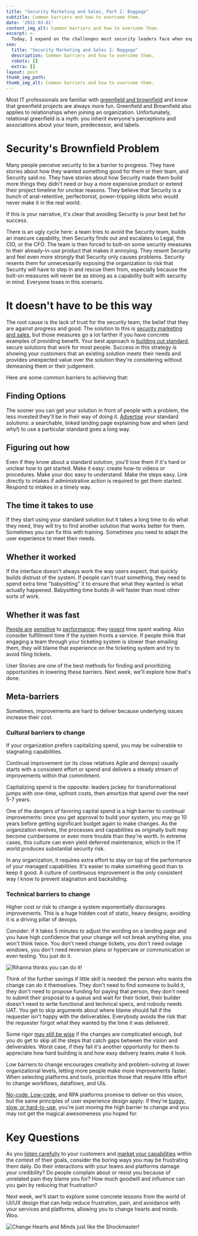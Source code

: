 ```yaml
---
title: "Security Marketing and Sales, Part 2: Baggage"
subtitle: Common barriers and how to overcome them.
date: '2022-03-01'
content_img_alt: Common barriers and how to overcome them.
excerpt: >-
  Today, I expand on the challenges most security leaders face when explaining the value of security: usually people already don't like you. We discuss what you can do about it, focusing on how you can make your services and platforms support your message of helpfulness.
seo:
  title: "Security Marketing and Sales 2: Baggage"
  description: Common barriers and how to overcome them.
  robots: []
  extra: []
layout: post
thumb_img_path: 
thumb_img_alt: Common barriers and how to overcome them.
---
```

Most IT professionals are familiar with [greenfield and brownfield](https://en.wikipedia.org/wiki/Greenfield_project) and know that greenfield projects are always more fun. Greenfield and Brownfield also applies to relationships when joining an organization. Unfortunately, relational greenfield is a myth: you inherit everyone&#39;s perceptions and associations about your team, predecessor, and labels. 

# Security&#39;s Brownfield Problem

Many people perceive security to be a barrier to progress. They have stories about how they wanted something good for them or their team, and Security said no. They have stories about how Security made them build more things they didn&#39;t need or buy a more expensive product or extend their project timeline for unclear reasons. They believe that Security is a bunch of anal-retentive, perfectionist, power-tripping idiots who would never make it in the real world.

If this is your narrative, it&#39;s clear that avoiding Security is your best bet for success.

There is an ugly cycle here: a team tries to avoid the Security team, builds an insecure capability, then Security finds out and escalates to Legal, the CIO, or the CFO. The team is then forced to bolt-on some security measures to their already-in-use product that makes it annoying. They resent Security and feel even more strongly that Security only causes problems. Security resents them for unnecessarily exposing the organization to risk that Security will have to step in and rescue them from, especially because the bolt-on measures will never be as strong as a capability built with security in mind. Everyone loses in this scenario.

# It doesn&#39;t have to be this way

The root cause is the lack of trust for the security team, the belief that they are against progress and good. The solution to this is [security marketing and sales](https://saltyonsecurity.net/posts/securitymarketing/), but those measures go a lot farther if you have concrete examples of providing benefit. Your best approach is [building out standard](https://saltyonsecurity.net/posts/notjob0/#the-winning-strategy), secure solutions that work for most people. Success in this strategy is showing your customers that an existing solution meets their needs and provides unexpected value over the solution they&#39;re considering without demeaning them or their judgement.

Here are some common barriers to achieving that:

## Finding Options

The sooner you can get your solution in front of people with a problem, the less invested they&#39;ll be in their way of doing it. [Advertise](https://saltyonsecurity.net/posts/securitymarketing/) your standard solutions: a searchable, linked landing page explaining how and when (and why!) to use a particular standard goes a long way.

## Figuring out how

Even if they know about a standard solution, you&#39;ll lose them if it&#39;s hard or unclear how to get started. Make it easy: create how-to videos or procedures. Make your doc easy to understand. Make the steps easy. Link directly to intakes if administrative action is required to get them started. Respond to intakes in a timely way.

## The time it takes to use

If they start using your standard solution but it takes a long time to do what they need, they will try to find another solution that works better for them. Sometimes you can fix this with training. Sometimes you need to adapt the user experience to meet their needs.

## Whether it worked

If the interface doesn&#39;t always work the way users expect, that quickly builds distrust of the system. If people can&#39;t trust something, they need to spend extra time &quot;babysitting&quot; it to ensure that what they wanted is what actually happened. Babysitting time builds ill-will faster than most other sorts of work.

## Whether it was fast

[People are](https://www.nngroup.com/articles/response-times-3-important-limits/) [sensitive](https://designingforperformance.com/performance-is-ux/) to [performance](https://services.google.com/fh/files/blogs/google_delayexp.pdf); they [resent](https://www.researchgate.net/publication/228975627_Frustration_A_common_user_experience) time spent waiting. Also consider fulfillment time if the system fronts a service. If people think that engaging a team through your ticketing system is slower than emailing them, they will blame that experience on the ticketing system and try to avoid filing tickets.

User Stories are one of the best methods for finding and prioritizing opportunities in lowering these barriers. Next week, we&#39;ll explore how that&#39;s done.

## Meta-barriers

Sometimes, improvements are hard to deliver because underlying issues increase their cost.

### Cultural barriers to change

If your organization prefers capitalizing spend, you may be vulnerable to stagnating capabilities.

Continual improvement (or its close relatives Agile and devops) usually starts with a consistent effort or spend and delivers a steady stream of improvements within that commitment.

Capitalizing spend is the opposite: leaders jockey for transformational jumps with one-time, upfront costs, then amortize that spend over the next 5-7 years.

One of the dangers of favoring capital spend is a high barrier to continual improvements: once you get approval to build your system, you may go 10 years before getting significant budget again to make changes. As the organization evolves, the processes and capabilities as originally built may become cumbersome or even more trouble than they&#39;re worth. In extreme cases, this culture can even yield deferred maintenance, which in the IT world produces substantial security risk.

In any organization, it requires extra effort to stay on top of the performance of your managed capabilities. It&#39;s easier to make something good than to keep it good. A culture of continuous improvement is the only consistent way I know to prevent stagnation and backsliding.

### Technical barriers to change

Higher cost or risk to change a system exponentially discourages improvements. This is a huge hidden cost of static, heavy designs; avoiding it is a driving pillar of devops.

Consider: if it takes 5 minutes to adjust the wording on a landing page and you have high confidence that your change will not break anything else, you won&#39;t think twice. You don&#39;t need change tickets, you don&#39;t need outage windows, you don&#39;t need reversion plans or hypercare or communication or even testing. You just do it.

![Rihanna thinks you can do it!](/images/workworkworkjustdoit.jpg)

Think of the further savings if little skill is needed: the person who wants the change can do it themselves. They don&#39;t need to find someone to build it, they don&#39;t need to propose funding for paying that person, they don&#39;t need to submit their proposal to a queue and wait for their ticket, their builder doesn&#39;t need to write functional and technical specs, and nobody needs UAT. You get to skip arguments about where blame should fall if the requester isn&#39;t happy with the deliverables. Everybody avoids the risk that the requester forgot what they wanted by the time it was delivered.

Some rigor [may still be wise](https://www.joelonsoftware.com/2000/10/02/painless-functional-specifications-part-1-why-bother/) if the changes are complicated enough, but you do get to skip all the steps that catch gaps between the vision and deliverables. Worst case, if they fail it&#39;s another opportunity for them to appreciate how hard building is and how easy delivery teams make it look.

Low barriers to change encourages creativity and problem-solving at lower organizational levels, letting more people make more improvements faster. When selecting platforms and tools, prioritize those that require little effort to change workflows, dataflows, and UIs.

[No-code, Low-code](https://www.forbes.com/sites/forbesbusinesscouncil/2021/07/30/a-guide-to-low-codeno-code-development-platforms-in-2021/?sh=13a784b71093), and RPA platforms promise to deliver on this vision, but the same principles of user experience design apply: if they&#39;re [buggy, slow, or hard-to-use](https://powerusers.microsoft.com/t5/General-Power-Automate/bd-p/MPAForum), you&#39;re just moving the high barrier to change and you may not get the magical awesomeness you hoped for.

# Key Questions

As you [listen carefully](https://saltyonsecurity.net/posts/securitymarketing/#sales) to your customers and [market your capabilities](https://saltyonsecurity.net/posts/securitymarketing/#marketing) within the context of their goals, consider the boring ways you may be frustrating them daily. Do their interactions with your teams and platforms damage your credibility? Do people complain about or resist you because of unrelated pain they blame you for? How much goodwill and influence can you gain by reducing that frustration?

Next week, we&#39;ll start to explore some concrete lessons from the world of UI/UX design that can help reduce frustration, pain, and avoidance with your services and platforms, allowing you to change hearts and minds. Woo.

![Change Hearts and Minds just like the Shockmaster!](/images/heartsandminds.png)